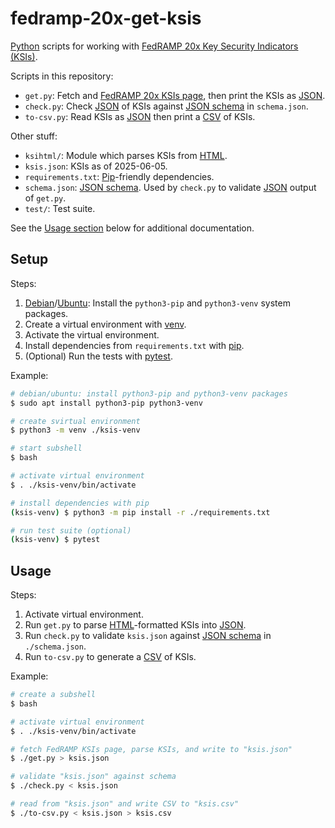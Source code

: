 # fedramp-20x-get-ksis

[Python][] scripts for working with [FedRAMP 20x Key Security Indicators
(KSIs)][ksis].

Scripts in this repository:

- `get.py`: Fetch and [FedRAMP 20x KSIs page][ksis], then print the KSIs as [JSON][].
- `check.py`: Check [JSON][] of KSIs against [JSON schema][] in `schema.json`.
- `to-csv.py`: Read KSIs as [JSON][] then print a [CSV][] of KSIs.

Other stuff:

- `ksihtml/`: Module which parses KSIs from [HTML][].
- `ksis.json`: KSIs as of 2025-06-05.
- `requirements.txt`: [Pip][]-friendly dependencies.
- `schema.json`: [JSON schema][].  Used by `check.py` to validate [JSON][] output of `get.py`.
- `test/`: Test suite.

See the [Usage section](#usage "Usage") below for additional documentation.

## Setup

Steps:

1. [Debian][]/[Ubuntu][]: Install the `python3-pip` and `python3-venv` system packages.
2. Create a virtual environment with [venv][].
3. Activate the virtual environment.
4. Install dependencies from `requirements.txt` with [pip][].
5. (Optional) Run the tests with [pytest][].

Example:

```sh
# debian/ubuntu: install python3-pip and python3-venv packages
$ sudo apt install python3-pip python3-venv

# create svirtual environment
$ python3 -m venv ./ksis-venv

# start subshell
$ bash

# activate virtual environment
$ . ./ksis-venv/bin/activate

# install dependencies with pip
(ksis-venv) $ python3 -m pip install -r ./requirements.txt

# run test suite (optional)
(ksis-venv) $ pytest
```

## Usage

Steps:

1. Activate virtual environment.
2. Run `get.py` to parse [HTML][]-formatted KSIs into [JSON][].
3. Run `check.py` to validate `ksis.json` against [JSON schema][] in `./schema.json`.
3. Run `to-csv.py` to generate a [CSV][] of KSIs.

Example:

```sh
# create a subshell
$ bash

# activate virtual environment
$ . ./ksis-venv/bin/activate

# fetch FedRAMP KSIs page, parse KSIs, and write to "ksis.json"
$ ./get.py > ksis.json

# validate "ksis.json" against schema
$ ./check.py < ksis.json

# read from "ksis.json" and write CSV to "ksis.csv"
$ ./to-csv.py < ksis.json > ksis.csv
```

[venv]: https://docs.python.org/3/library/venv.html
  "venv: Python virtual environment module"
[pip]: https://pypi.org/project/pip/
  "pip: Python package installer"
[json]: https://json.org/
  "JavaScript Object Notation"
[html]: https://en.wikipedia.org/wiki/HTML
  "HyperText Markup Language"
[json schema]: https://json-schema.org/
  "JSON schema"
[fedramp]: https://www.fedramp.gov/
  "FedRAMP"
[ksis]: https://www.fedramp.gov/20x/standards/20x-ksi/
  "FedRAMP 20x Key Security Indicators (KSIs)."
[debian]: https://www.debian.org/
  "Debian Linux"
[ubuntu]: https://ubuntu.com/
  "Ubuntu Linux"
[csv]: https://en.wikipedia.org/wiki/Comma-separated_values
  "Comma-separated values (CSV)"
[python]: https://python.org/
  "Python programming language"
[pytest]: https://pytest.org/
  "Python testing framework"
